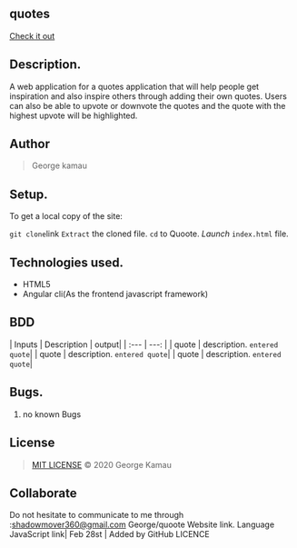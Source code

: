  ## quotes
[Check it out]( )
## Description.
A web application for a quotes application that will help people get inspiration and also inspire others through adding their own quotes. Users can also be able to upvote or downvote the quotes and the quote with the highest upvote will be highlighted.
## Author
>George kamau
## Setup.
To get a local copy of the site:

`git clone`link
`Extract` the cloned file.
`cd` to Quoote.
*Launch* `index.html` file.

## Technologies used.

* HTML5
* Angular cli(As the frontend javascript framework)
## BDD

| Inputs |  Description | output|
| :---         |          ---: |
| quote  | description. `entered quote`|
| quote  | description. `entered quote`|
| quote  | description. `entered quote`|

## Bugs.

1. no known Bugs 
## License

>[MIT LICENSE](!link ) &copy; 2020 George Kamau

## Collaborate

 Do not hesitate to communicate to me through :shadowmover360@gmail.com
George/quoote
Website
link.
Language
JavaScript
link| Feb 28st | Added by GitHub
LICENCE